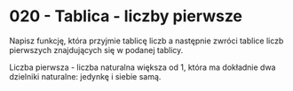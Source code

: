 # 020 - Tablica - liczby pierwsze

Napisz funkcję, która przyjmie tablicę liczb a następnie zwróci tablice liczb pierwszych
znajdujących się w podanej tablicy.

Liczba pierwsza - liczba naturalna większa od 1, która ma dokładnie dwa dzielniki naturalne:
jedynkę i siebie samą.
